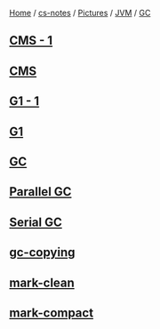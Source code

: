 [Home](https://mengxianbin.github.io) /
[cs-notes](https://mengxianbin.github.io/cs-notes/site) /
[Pictures](https://mengxianbin.github.io/cs-notes/site/Pictures) /
[JVM](https://mengxianbin.github.io/cs-notes/site/Pictures/JVM) /
[GC](https://mengxianbin.github.io/cs-notes/site/Pictures/JVM/GC)

## [CMS - 1](https://mengxianbin.github.io/cs-notes/site/Pictures/JVM/GC/CMS%20-%201)

## [CMS](https://mengxianbin.github.io/cs-notes/site/Pictures/JVM/GC/CMS)

## [G1 - 1](https://mengxianbin.github.io/cs-notes/site/Pictures/JVM/GC/G1%20-%201)

## [G1](https://mengxianbin.github.io/cs-notes/site/Pictures/JVM/GC/G1)

## [GC](https://mengxianbin.github.io/cs-notes/site/Pictures/JVM/GC/GC)

## [Parallel GC](https://mengxianbin.github.io/cs-notes/site/Pictures/JVM/GC/Parallel%20GC)

## [Serial GC](https://mengxianbin.github.io/cs-notes/site/Pictures/JVM/GC/Serial%20GC)

## [gc-copying](https://mengxianbin.github.io/cs-notes/site/Pictures/JVM/GC/gc-copying)

## [mark-clean](https://mengxianbin.github.io/cs-notes/site/Pictures/JVM/GC/mark-clean)

## [mark-compact](https://mengxianbin.github.io/cs-notes/site/Pictures/JVM/GC/mark-compact)
